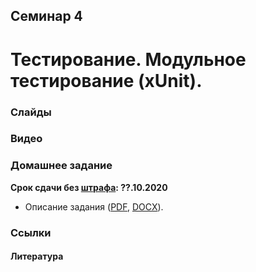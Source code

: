 Семинар 4
--
# Тестирование. Модульное тестирование (xUnit).

### Слайды


### Видео

### Домашнее задание

__Срок сдачи без [штрафа](../../grading.md): ??.10.2020__

* Описание задания ([PDF](HomeTasks03.pdf), [DOCX](HomeTasks03.docx)).

### Ссылки

#### Литература

